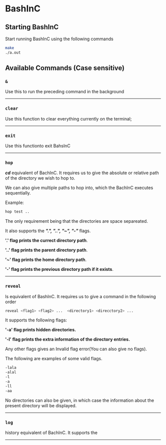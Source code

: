 # BashInC

## Starting BashInC
Start running BashInC using the following commands
```bash
make
./a.out
```
## Available Commands (Case sensitive)

### `&`

Use this to run the preceding command in the background

---
### `clear`

Use this function to clear everything currently on the terminal;

---
### `exit`

Use this functionto exit BahsInC

---
### `hop`

***cd*** equivalent of BachInC. It requires us to give the absolute or relative path of the directory we wish to hop to. 

We can also give multiple paths to hop into, which the BachInC executes sequentially.

Example:
```bash
hop test ..
```
The only requirement being that the directories are space separeated.

It also supports the ***".", "..", "~", "-"*** flags.

**'.' flag prints the currect directory path**.

**'..' flag prints the parent directory path**.

**'~' flag prints the home directory path**.

**'-' flag prints the previous directory path if it exists**.

---
### `reveal`
ls equivalent of BashInC. It requires us to give a command in the following order

```bash
reveal <flag1> <flag2> ...  <directory1> <direcctory2> ...
```
It supports the following flags:

**'-a' flag prints hidden directories.**

**'-l' flag prints the extra information of the directory entries.**

Any other flags gives an Invalid flag error(You can also give no flags).

The following are examples of some valid flags.
```bash
-lala
-alal
-l
-a
-ll
-aa
```

No directories can also be given, in which case the information about the present directory will be displayed.

---
### `log`
history equivalent of BachInC. It supports the 

---